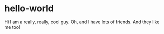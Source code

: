 # hello-world
Hi I am a really, really, cool guy.
Oh, and I have lots of friends.
And they like me too!
